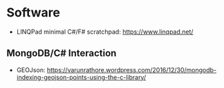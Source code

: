 # Software
* LINQPad minimal C#/F# scratchpad: https://www.linqpad.net/

## MongoDB/C# Interaction 
* GEOJson: https://varunrathore.wordpress.com/2016/12/30/mongodb-indexing-geojson-points-using-the-c-library/
